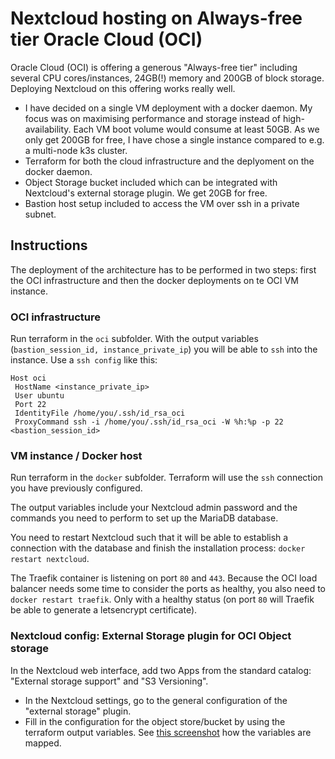 # Nextcloud hosting on Always-free tier Oracle Cloud (OCI)

Oracle Cloud (OCI) is offering a generous "Always-free tier" including several CPU cores/instances, 24GB(!) memory and 200GB of block storage. Deploying Nextcloud on this offering works really well.

- I have decided on a single VM deployment with a docker daemon. My focus was on maximising performance and storage instead of high-availability. Each VM boot volume would consume at least 50GB. As we only get 200GB for free, I have chose a single instance compared to e.g. a multi-node k3s cluster.  
- Terraform for both the cloud infrastructure and the deplyoment on the docker daemon.
- Object Storage bucket included which can be integrated with Nextcloud's external storage plugin. We get 20GB for free.
- Bastion host setup included to access the VM over ssh in a private subnet.

## Instructions

The deployment of the architecture has to be performed in two steps: first the OCI infrastructure and then the docker deployments on te OCI VM instance.

### OCI infrastructure

Run terraform in the `oci` subfolder. With the output variables (`bastion_session_id, instance_private_ip`) you will be able to `ssh` into the instance. Use a `ssh config` like this:

```text
Host oci
 HostName <instance_private_ip>
 User ubuntu
 Port 22
 IdentityFile /home/you/.ssh/id_rsa_oci 
 ProxyCommand ssh -i /home/you/.ssh/id_rsa_oci -W %h:%p -p 22 <bastion_session_id>
 ```

### VM instance / Docker host

Run terraform in the `docker` subfolder. Terraform will use the `ssh` connection you have previously configured. 

The output variables include your Nextcloud admin password and the commands you need to perform to set up the MariaDB database.

You need to restart Nextcloud such that it will be able to establish a connection with the database and finish the installation process: `docker restart nextcloud`.

The Traefik container is listening on port `80` and `443`. Because the OCI load balancer needs some time to consider the ports as healthy, you also need to `docker restart traefik`. Only with a healthy status (on port `80` will Traefik be able to generate a letsencrypt certificate).  

### Nextcloud config: External Storage plugin for OCI Object storage

In the Nextcloud web interface, add two Apps from the standard catalog: "External storage support" and "S3 Versioning". 
- In the Nextcloud settings, go to the general configuration of the "external storage" plugin.
- Fill in the configuration for the object store/bucket by using the terraform output variables. See [this screenshot](/images/nextcloud_oci_object_storage.png) how the variables are mapped. 
